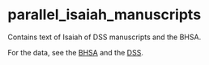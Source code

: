 # parallel_isaiah_manuscripts
Contains text of Isaiah of DSS manuscripts and the BHSA.

For the data, see the [BHSA](https://github.com/ETCBC/bhsa) and the [DSS](https://github.com/ETCBC/dss).

